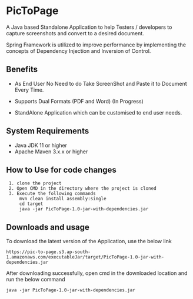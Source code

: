 # PicToPage

A Java based Standalone Application to help Testers / developers to capture screenshots and convert to a desired document.

Spring Framework is utilized to improve performance by implementing the concepts of Dependency Injection and Inversion of Control.  

## Benefits

  - As End User No Need to do Take ScreenShot and Paste it to Document Every Time.
  
  - Supports Dual Formats (PDF and Word) (In Progress)
  
  - StandAlone Application which can be customised to end user needs.
  

## System Requirements

  - Java JDK 11 or higher
  - Apache Maven 3.x.x or higher
  
## How to Use for code changes 

  ```
   1. clone the project 
   2. Open CMD in the directory where the project is cloned
   3. Execute the following commands 
       mvn clean install assembly:single
       cd target
       java -jar PicToPage-1.0-jar-with-dependencies.jar
  ```

## Downloads and usage

To download the latest version of the Application, use the below link

    https://pic-to-page.s3.ap-south-1.amazonaws.com/executableJar/target/PicToPage-1.0-jar-with-dependencies.jar

After downloading successfully, open cmd in the downloaded location and run the below command

    java -jar PicToPage-1.0-jar-with-dependencies.jar